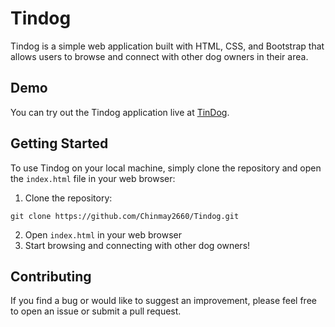 # Tindog

Tindog is a simple web application built with HTML, CSS, and Bootstrap that allows users to browse and connect with other dog owners in their area. 

## Demo

You can try out the Tindog application live at [TinDog](https://chinmay2660.github.io/Tindog/).

## Getting Started

To use Tindog on your local machine, simply clone the repository and open the `index.html` file in your web browser:

1. Clone the repository: 
```
git clone https://github.com/Chinmay2660/Tindog.git
```
2. Open `index.html` in your web browser
3. Start browsing and connecting with other dog owners!

## Contributing

If you find a bug or would like to suggest an improvement, please feel free to open an issue or submit a pull request.


